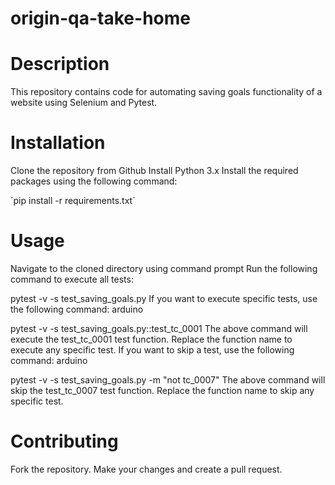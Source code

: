 # origin-qa-take-home

# Description
This repository contains code for automating saving goals functionality of a website using Selenium and Pytest.

# Installation
Clone the repository from Github
Install Python 3.x
Install the required packages using the following command:

´pip install -r requirements.txt´

# Usage
Navigate to the cloned directory using command prompt
Run the following command to execute all tests:

pytest -v -s test_saving_goals.py
If you want to execute specific tests, use the following command:
arduino

pytest -v -s test_saving_goals.py::test_tc_0001
The above command will execute the test_tc_0001 test function. Replace the function name to execute any specific test.
If you want to skip a test, use the following command:
arduino

pytest -v -s test_saving_goals.py -m "not tc_0007"
The above command will skip the test_tc_0007 test function. Replace the function name to skip any specific test.

# Contributing
Fork the repository.
Make your changes and create a pull request.
